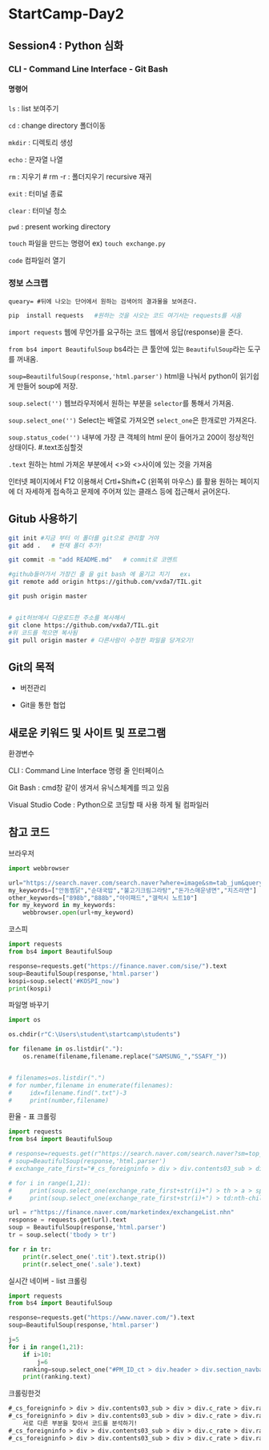 # StartCamp-Day2

## Session4 : Python 심화

### CLI - Command Line Interface - Git Bash

#### 명령어

`ls` : list 보여주기

`cd` : change directory 폴더이동

`mkdir` : 디렉토리 생성

`echo` : 문자열 나열

`rm` : 지우기	# rm -r	: 폴더지우기 recursive 재귀

`exit` : 터미널 종료

`clear` : 터미널 청소

`pwd` : present working directory

`touch` 파일을 만드는 명령어 ex) `touch exchange.py`

`code` 컴파일러 열기



### 정보 스크랩

```web-idl
queary=	#뒤에 나오는 단어에서 원하는 검색어의 결과물을 보여준다.
```



```bash
pip  install requests	#원하는 것을 사오는 코드 여기서는 requests를 사옴
```

`import requests` 웹에 무언가를 요구하는 코드 웹에서 응답(response)을 준다.

`from bs4 import BeautifulSoup` bs4라는 큰 툴안에 있는 `BeautifulSoup`라는 도구를 꺼내옴.

`soup=BeautilfulSoup(response,'html.parser')` html을 나눠서 python이 읽기쉽게 만들어 soup에 저장.

`soup.select('')` 웹브라우저에서 원하는 부분을 `selector`를 통해서 가져옴.

`soup.select_one('')` Select는 배열로 가져오면 `select_one`은 한개로만 가져온다.

`soup.status_code('')` 내부에 가장 큰 객체의 html 문이 들어가고 200이 정상적인 상태이다. #.text조심할것

`.text` 원하는 html 가져온 부분에서 <>와 <>사이에 있는 것을 가져옴

인터넷 페이지에서 F12 이용해서 Crtl+Shift+C (왼쪽위 마우스) 를 활용 원하는 페이지에 더 자세하게 접속하고 문제에 주어져 있는 클래스 등에 접근해서 긁어온다.



## Gitub 사용하기

```bash
git init #지금 부터 이 폴더를 git으로 관리할 거야
git add . 	# 현재 폴더 추가!

git commit -m "add README.md"	# commit로 코멘트

#github들어가서 가장긴 줄 을 git bash 에 옮기고 치기	ex↓
git remote add origin https://github.com/vxda7/TIL.git

git push origin master


# git허브에서 다운로드한 주소를 복사해서
git clone https://github.com/vxda7/TIL.git
#위 코드를 적으면 복사됨
git pull origin master # 다른사람이 수정한 파일을 당겨오기!
```



## Git의 목적

- 버전관리

- Git을 통한 협업

  

## 새로운 키워드 및 사이트 및 프로그램

환경변수

CLI  :  Command Line Interface 명령 줄 인터페이스

Git Bash : cmd창 같이 생겨서 유닉스체계를 띄고 있음

Visual Studio Code : Python으로 코딩할 때 사용 하게 될 컴파일러



## 참고 코드

 브라우저

```python
import webbrowser

url="https://search.naver.com/search.naver?where=image&sm=tab_jum&query="
my_keywords=["안동찜닭","순대국밥","불고기크림그라탕","돈가스매운냉면","치즈라면"]
other_keywords=["898b","888b","아이패드","갤럭시 노트10"]
for my_keyword in my_keywords:
    webbrowser.open(url+my_keyword)
```

코스피

```python
import requests
from bs4 import BeautifulSoup

response=requests.get("https://finance.naver.com/sise/").text
soup=BeautifulSoup(response,'html.parser')
kospi=soup.select('#KOSPI_now')
print(kospi)
```

파일명 바꾸기

```python
import os

os.chdir(r"C:\Users\student\startcamp\students")

for filename in os.listdir("."):
    os.rename(filename,filename.replace("SAMSUNG_","SSAFY_"))


# filenames=os.listdir(".")
# for number,filename in enumerate(filenames):
#     idx=filename.find(".txt")-3
#     print(number,filename)
```

환율 - 표 크롤링

``` python
import requests
from bs4 import BeautifulSoup

# response=requests.get(r"https://search.naver.com/search.naver?sm=top_hty&fbm=1&ie=utf8&query=%ED%99%98%EC%9C%A8").text
# soup=BeautifulSoup(response,'html.parser')
# exchange_rate_first="#_cs_foreigninfo > div > div.contents03_sub > div > div.c_rate > div.rate_table_bx._table > table > tbody > tr:nth-child("

# for i in range(1,21):
#     print(soup.select_one(exchange_rate_first+str(i)+") > th > a > span > em").text)
#     print(soup.select_one(exchange_rate_first+str(i)+") > td:nth-child(2) > span").text)

url = r"https://finance.naver.com/marketindex/exchangeList.nhn"
response = requests.get(url).text
soup = BeautifulSoup(response,'html.parser')
tr = soup.select('tbody > tr')	

for r in tr:
    print(r.select_one('.tit').text.strip())
    print(r.select_one('.sale').text)
```

실시간 네이버 - list 크롤링

```python
import requests
from bs4 import BeautifulSoup

response=requests.get("https://www.naver.com/").text
soup=BeautifulSoup(response,'html.parser')

j=5
for i in range(1,21):
    if i>10:
        j=6
    ranking=soup.select_one("#PM_ID_ct > div.header > div.section_navbar > div.area_hotkeyword.PM_CL_realtimeKeyword_base > div.ah_list.PM_CL_realtimeKeyword_list_base > ul:nth-child("+str(j)+") > li:nth-child("+str(i)+") > a.ah_a > span.ah_k")
    print(ranking.text)
```

크롤링한것

```html
#_cs_foreigninfo > div > div.contents03_sub > div > div.c_rate > div.rate_table_bx._table > table > tbody > tr:nth-child(1) > th > a > span > em
#_cs_foreigninfo > div > div.contents03_sub > div > div.c_rate > div.rate_table_bx._table > table > tbody > tr:nth-child(2) > th > a > span > em
	서로 다른 부분을 찾아서 코드를 분석하기!
#_cs_foreigninfo > div > div.contents03_sub > div > div.c_rate > div.rate_table_bx._table > table > tbody > tr:nth-child(1) > td:nth-child(2) > span
#_cs_foreigninfo > div > div.contents03_sub > div > div.c_rate > div.rate_table_bx._table > table > tbody > tr:nth-child(2) > td:nth-child(2) > span
```

